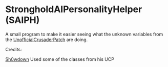 # StrongholdAIPersonalityHelper (SAIPH)
A small program to make it easier seeing what the unknown variables from the [UnofficialCrusaderPatch](https://github.com/Sh0wdown/UnofficialCrusaderPatch) are doing.

Credits:

[Sh0wdown](https://github.com/Sh0wdown/) Used some of the classes from his UCP
